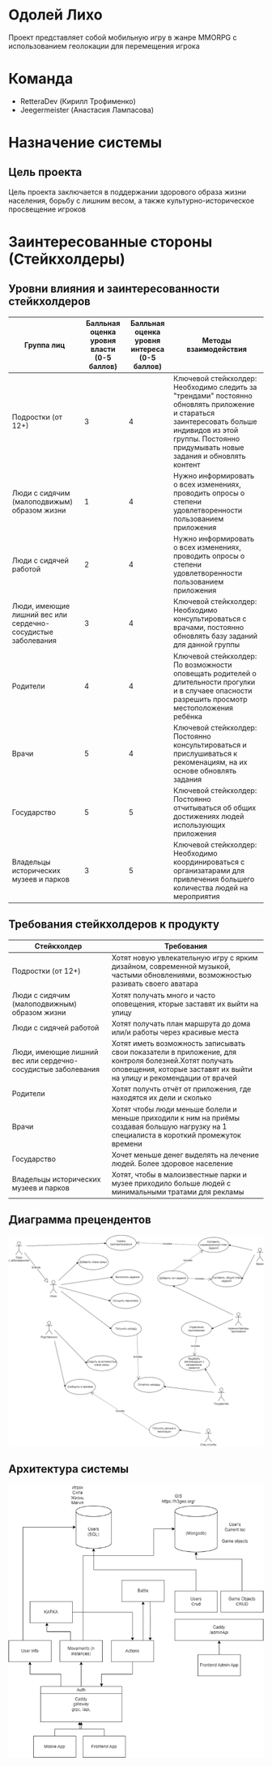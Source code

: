 # Одолей Лихо
Проект представляет собой мобильную игру в жанре MMORPG с использованием геолокации для перемещения игрока

# Команда
- RetteraDev (Кирилл Трофименко)
- Jeegermeister (Анастасия Лампасова)

# Назначение системы
## Цель проекта
Цель проекта заключается в поддержании здорового образа жизни населения, борьбу с лишним весом, а также культурно-историческое просвещение игроков

# Заинтересованные стороны (Стейкхолдеры)
## Уровни влияния и заинтересованности стейкхолдеров
| Группа лиц | Балльная оценка уровня власти (0-5 баллов) | Балльная оценка уровня интереса (0-5 баллов) | Методы взаимодействия |
| ------ | ------ | ------ | ------ |
| Подростки (от 12+) | 3 | 4 | Ключевой стейкхолдер: Необходимо следить за "трендами" постоянно обновлять приложение и стараться заинтересовать больше индивидов из этой группы. Постоянно придумывать новые задания и обновлять контент |
| Люди с сидячим (малоподвижым) образом жизни | 1 | 4 | Нужно информировать о всех изменениях, проводить опросы о степени удовлетворенности пользованием приложения |
| Люди с сидячей работой | 2 | 4 | Нужно информировать о всех изменениях, проводить опросы о степени удовлетворенности пользованием приложения |
| Люди, имеющие лишний вес или сердечно-сосудистые заболевания | 3 | 4 | Ключевой стейкхолдер: Необходимо консультироваться с врачами, постоянно обновлять базу заданий для данной группы |
| Родители | 4 | 4 | Ключевой стейкхолдер: По возможности оповещать родителей о длительности прогулки и в случаее опасности разрешить просмотр местоположения ребёнка |
| Врачи | 5 | 4 | Ключевой стейкхолдер: Постоянно консультироваться и прислушиваться к рекоменациям, на их основе обновлять задания |
| Государство | 5 | 5 | Ключевой стейкхолдер: Постоянно отчитываться об общих достижениях людей использующих приложения |
| Владельцы исторических музеев и парков | 3 | 5 | Ключевой стейкхолдер: Необходимо координироваться с организатарами для привлечения большего количества людей на мероприятия |

## Требования стейкхолдеров к продукту
| Стейкхолдер | Требования |
| ------ | ------ |
| Подростки (от 12+) | Хотят новую увлекательную игру с ярким дизайном, современной музыкой, частыми обновлениями, возможностью разивать своего аватара
| Люди с сидячим (малоподвижным) образом жизни | Хотят получать много и часто оповещения, кторые заставят их выйти на улицу |
| Люди с сидячей работой | Хотят получать план маршрута до дома или/и работы через красивые места |
| Люди, имеющие лишний вес или сердечно-сосудистые заболевания | Хотят иметь возможность записывать свои показатели в приложение, для контроля болезней.Хотят получать оповещения, которые заставят их выйти на улицу и рекомендации от врачей |
| Родители |Хотят получть отчёт от приложения, где находятся их дели и сколько |
| Врачи | Хотят чтобы люди меньше болели и меньше приходили к ним на приёмы создавая большую нагрузку на 1 специалиста в короткий промежуток времени |
| Государство | Хочет меньше денег выделять на лечение людей. Более здоровое население |
| Владельцы исторических музеев и парков | Хотят, чтобы в малоизвестные парки и музее приходило больше людей с минимальными тратами для рекламы |


## Диаграмма прецендентов

![Диаграмма прецендентов](./static/Диаграмма%20прецендентов.png)

## Архитектура системы

![Архитектура системы](./static/Архитектура%20системы.png)
